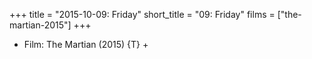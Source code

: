 +++
title = "2015-10-09: Friday"
short_title = "09: Friday"
films = ["the-martian-2015"]
+++


* Film: The Martian (2015) {T} +

